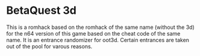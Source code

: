 # BetaQuest 3d

This is a romhack based on the romhack of the same name (without the 3d) for the n64 version of this game based on the cheat code of the same name. It is an entrance randomizer for oot3d. Certain entrances are taken out of the pool for varous reasons. 